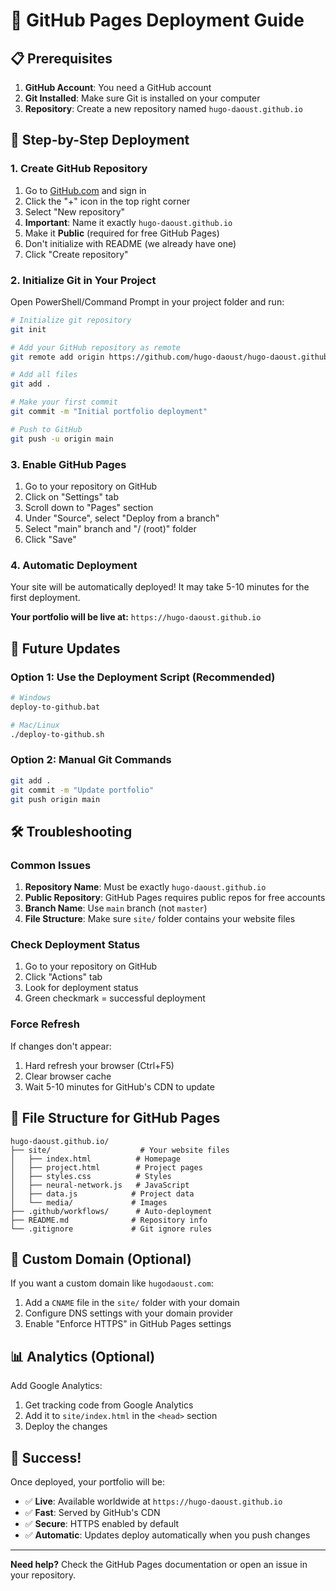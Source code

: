 # 🚀 GitHub Pages Deployment Guide

## 📋 Prerequisites

1. **GitHub Account**: You need a GitHub account
2. **Git Installed**: Make sure Git is installed on your computer
3. **Repository**: Create a new repository named `hugo-daoust.github.io`

## 🎯 Step-by-Step Deployment

### 1. Create GitHub Repository

1. Go to [GitHub.com](https://github.com) and sign in
2. Click the "+" icon in the top right corner
3. Select "New repository"
4. **Important**: Name it exactly `hugo-daoust.github.io`
5. Make it **Public** (required for free GitHub Pages)
6. Don't initialize with README (we already have one)
7. Click "Create repository"

### 2. Initialize Git in Your Project

Open PowerShell/Command Prompt in your project folder and run:

```bash
# Initialize git repository
git init

# Add your GitHub repository as remote
git remote add origin https://github.com/hugo-daoust/hugo-daoust.github.io.git

# Add all files
git add .

# Make your first commit
git commit -m "Initial portfolio deployment"

# Push to GitHub
git push -u origin main
```

### 3. Enable GitHub Pages

1. Go to your repository on GitHub
2. Click on "Settings" tab
3. Scroll down to "Pages" section
4. Under "Source", select "Deploy from a branch"
5. Select "main" branch and "/ (root)" folder
6. Click "Save"

### 4. Automatic Deployment

Your site will be automatically deployed! It may take 5-10 minutes for the first deployment.

**Your portfolio will be live at:** `https://hugo-daoust.github.io`

## 🔄 Future Updates

### Option 1: Use the Deployment Script (Recommended)

```bash
# Windows
deploy-to-github.bat

# Mac/Linux
./deploy-to-github.sh
```

### Option 2: Manual Git Commands

```bash
git add .
git commit -m "Update portfolio"
git push origin main
```

## 🛠️ Troubleshooting

### Common Issues

1. **Repository Name**: Must be exactly `hugo-daoust.github.io`
2. **Public Repository**: GitHub Pages requires public repos for free accounts
3. **Branch Name**: Use `main` branch (not `master`)
4. **File Structure**: Make sure `site/` folder contains your website files

### Check Deployment Status

1. Go to your repository on GitHub
2. Click "Actions" tab
3. Look for deployment status
4. Green checkmark = successful deployment

### Force Refresh

If changes don't appear:
1. Hard refresh your browser (Ctrl+F5)
2. Clear browser cache
3. Wait 5-10 minutes for GitHub's CDN to update

## 📁 File Structure for GitHub Pages

```
hugo-daoust.github.io/
├── site/                    # Your website files
│   ├── index.html          # Homepage
│   ├── project.html        # Project pages
│   ├── styles.css          # Styles
│   ├── neural-network.js   # JavaScript
│   ├── data.js            # Project data
│   └── media/             # Images
├── .github/workflows/      # Auto-deployment
├── README.md              # Repository info
└── .gitignore             # Git ignore rules
```

## 🎨 Custom Domain (Optional)

If you want a custom domain like `hugodaoust.com`:

1. Add a `CNAME` file in the `site/` folder with your domain
2. Configure DNS settings with your domain provider
3. Enable "Enforce HTTPS" in GitHub Pages settings

## 📊 Analytics (Optional)

Add Google Analytics:
1. Get tracking code from Google Analytics
2. Add it to `site/index.html` in the `<head>` section
3. Deploy the changes

## 🚀 Success!

Once deployed, your portfolio will be:
- ✅ **Live**: Available worldwide at `https://hugo-daoust.github.io`
- ✅ **Fast**: Served by GitHub's CDN
- ✅ **Secure**: HTTPS enabled by default
- ✅ **Automatic**: Updates deploy automatically when you push changes

---

**Need help?** Check the GitHub Pages documentation or open an issue in your repository.
